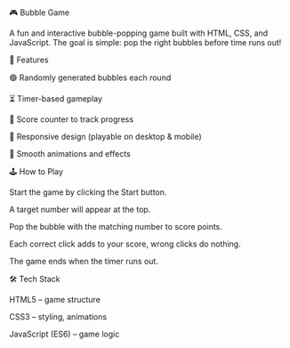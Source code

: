 🎮 Bubble Game

A fun and interactive bubble-popping game built with HTML, CSS, and JavaScript. The goal is simple: pop the right bubbles before time runs out!

🚀 Features

🟢 Randomly generated bubbles each round

⏳ Timer-based gameplay

🎯 Score counter to track progress

📱 Responsive design (playable on desktop & mobile)

🎨 Smooth animations and effects

🕹️ How to Play

Start the game by clicking the Start button.

A target number will appear at the top.

Pop the bubble with the matching number to score points.

Each correct click adds to your score, wrong clicks do nothing.

The game ends when the timer runs out.

🛠️ Tech Stack

HTML5 – game structure

CSS3 – styling, animations

JavaScript (ES6) – game logic


